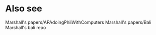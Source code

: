 Also see
====

Marshall's papers/APAdoingPhilWithComputers
Marshall's papers/Bali
Marshall's bali repo
